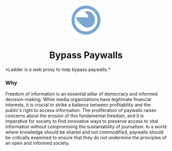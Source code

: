 <p align="center">
    <img src="public/pigeon.svg" width="100px">
</p>

<h1 align="center">Bypass Paywalls</h1>
*Ladder is a web proxy to help bypass paywalls.*

### Why

Freedom of information is an essential pillar of democracy and informed decision-making. While media organizations have legitimate financial interests, it is crucial to strike a balance between profitability and the public's right to access information. The proliferation of paywalls raises concerns about the erosion of this fundamental freedom, and it is imperative for society to find innovative ways to preserve access to vital information without compromising the sustainability of journalism. In a world where knowledge should be shared and not commodified, paywalls should be critically examined to ensure that they do not undermine the principles of an open and informed society.